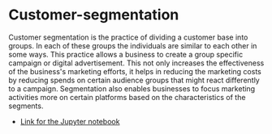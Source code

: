 # Customer-segmentation
Customer segmentation is the practice of dividing a customer base into groups. In each of these groups the individuals are similar to each other in some ways. This practice allows a business to create a group specific campaign or digital advertisement. This not only increases the effectiveness of the business's marketing efforts, it helps in reducing the marketing costs by reducing spends on certain audience groups that might react differently to a campaign. Segmentation also enables businesses to focus marketing activities more on certain platforms based on the characteristics of the segments.

- [Link for the Jupyter notebook](./Customer-segmentation/on_new.ipynb)
